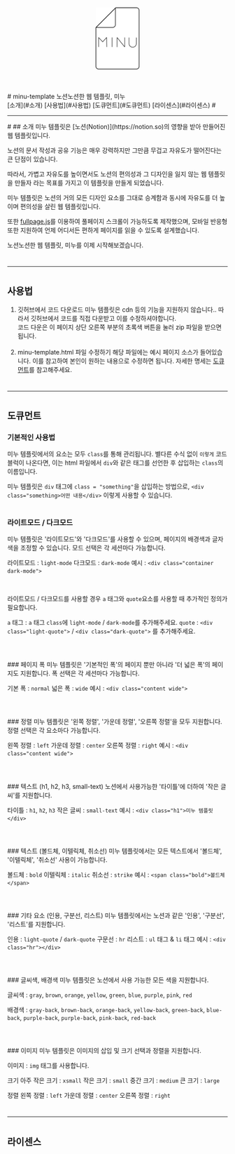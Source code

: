 <br>
<p align="center">
<img style="width: 100px;" src="minu-logo.png"></img>
<br> <br> <br>
</p>
# minu-template
노션노션한 웹 템플릿, 미누 <br>
[소개](#소개)
[사용법](#사용법)
[도큐먼트](#도큐먼트)
[라이센스](#라이센스)
# 
<hr>
# 
## 소개
미누 템플릿은 [노션(Notion)](https://notion.so)의 영향을 받아 만들어진 웹 템플릿입니다.

노션의 문서 작성과 공유 기능은 매우 강력하지만 
그만큼 무겁고 자유도가 떨어진다는 큰 단점이 있습니다.

따라서, 가볍고 자유도를 높이면서도
노션의 편의성과 그 디자인을 잃지 않는 웹 템플릿을 만들자 라는 
목표를 가지고 이 템플릿을 만들게 되었습니다.

미누 템플릿은 노션의 거의 모든 디자인 요소를 그대로 승계함과 동시에 
자유도를 더 높이며 편의성을 살린 웹 템플릿입니다.

또한 [fullpage.js](https://github.com/alvarotrigo/fullPage.js/)를 이용하여 풀페이지 스크롤이 가능하도록 제작했으며,
모바일 반응형 또한 지원하여 언제 어디서든 편하게 페이지를 읽을 수 있도록 설계했습니다.

노션노션한 웹 템플릿, 미누를 이제 시작해보겠습니다.
# 
---
# 
## 사용법
1. 깃허브에서 코드 다운로드
   미누 템플릿은 cdn 등의 기능을 지원하지 않습니다..
   따라서 깃허브에서 코드를 직접 다운받고 이를 수정하셔야합니다. <br>
   코드 다운은 이 페이지 상단 오른쪽 부분의 초록색 버튼을 눌러 zip 파일을 받으면 됩니다.
<br><br>
2. minu-template.html 파일 수정하기
   해당 파일에는 예시 페이지 소스가 들어있습니다.
   이를 참고하여 본인이 원하는 내용으로 수정하면 됩니다.
   자세한 명세는 [도큐먼트](##도큐먼트)를 참고해주세요.

# 
---
#
#
## 도큐먼트
### 기본적인 사용법
미누 템플릿에서의 요소는 모두 `class`를 통해 관리됩니다.
별다른 수식 없이 `이렇게` 코드블럭이 나온다면, 
이는 html 파일에서 `div`와 같은 태그를 선언한 후 삽입하는 `class`의 이름입니다.

미누 템플릿은 `div` 태그에 `class = "something"`을 삽입하는 방법으로,
`<div class="something>어떤 내용</div>` 이렇게 사용할 수 있습니다.

#
### 라이트모드 / 다크모드
미누 템플릿은 '라이트모드'와 '다크모드'를 사용할 수 있으며,
페이지의 배경색과 글자색을 조정할 수 있습니다.
모드 선택은 각 세션마다 가능합니다.

라이트모드 : `light-mode`
다크모드 : `dark-mode`
예시 : `<div class="container dark-mode">`

<br>

라이트모드 / 다크모드를 사용할 경우 
`a` 태그와 `quote`요소를 사용할 때 추가적인 정의가 필요합니다.

`a` 태그 : `a` 태그 `class`에 `light-mode` / `dark-mode`를 추가해주세요.
`quote` : `<div class="light-quote">` / `<div class="dark-quote">` 를 추가해주세요.

#

<br>
### 페이지 폭
미누 템플릿은 '기본적인 폭'의 페이지 뿐만 아니라 '더 넓은 폭'의 페이지도 지원합니다.
폭 선택은 각 세션마다 가능합니다.

기본 폭 : `normal`
넓은 폭 : `wide`
예시 : `<div class="content wide">`

#

<br>
### 정렬
미누 템플릿은 '왼쪽 정렬', '가운데 정렬', '오른쪽 정렬'을 모두 지원합니다.
정렬 선택은 각 요소마다 가능합니다.

왼쪽 정렬 : `left`
가운데 정렬 : `center`
오른쪽 정렬 : `right`
예시 : `<div class="content wide">`

#

<br>
### 텍스트 (h1, h2, h3, small-text)
노션에서 사용가능한 '타이틀'에 더하여 '작은 글씨'를 지원합니다.

타이틀 : `h1`, `h2`, `h3`
작은 글씨 : `small-text`
예시 : `<div class="h1">미누 템플릿</div>`
#

<br>
### 텍스트 (볼드체, 이텔릭체, 취소선)
미누 템플릿에서는 모든 텍스트에서 '볼드체', '이텔릭체', '취소선' 사용이 가능합니다.

볼드체 : `bold`
이텔릭체 : `italic`
취소선 : `strike`
예시 : `<span class="bold">볼드체</span>`

#

<br>
### 기타 요소 (인용, 구분선, 리스트)
미누 템플릿에서는 노션과 같은 '인용', '구분선', '리스트'를 지원합니다.

인용 : `light-quote` / `dark-quote`
구문선 : `hr`
리스트 : `ul` 태그 & `li` 태그
예시 : `<div class="hr"></div>`

#

<br>
### 글씨색, 배경색
미누 템플릿은 노션에서 사용 가능한 모든 색을 지원합니다.

글씨색 : `gray`, `brown`, `orange`, `yellow`, `green`, `blue`, `purple`, `pink`, `red`

배경색 : `gray-back`, `brown-back`, `orange-back`, `yellow-back`, `green-back`, `blue-back`, `purple-back`, `purple-back`, `pink-back`, `red-back`

#

<br>
### 이미지
미누 템플릿은 이미지의 삽입 및 크기 선택과 정렬을 지원합니다.

이미지 : `img` 태그를 사용합니다.

크기 
아주 작은 크기 : `xsmall`
작은 크기 : `small`
중간 크기 : `medium`
큰 크기 :  `large`

정렬
왼쪽 정렬 : `left`
가운데 정렬 : `center`
오른쪽 정렬 : `right`

#

--- 
# 
## 라이센스
